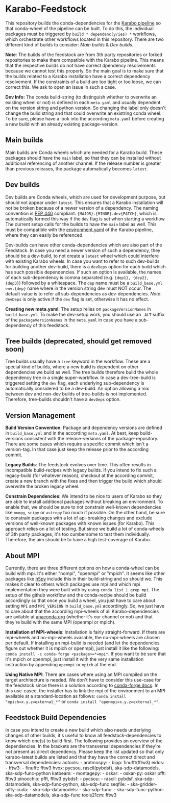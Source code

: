 # Karabo-Feedstock<a id="feedstock"></a>

This repository builds the conda-dependencies for the [Karabo pipeline](https://github.com/i4Ds/Karabo-Pipeline) so that conda-wheel of the pipeline can be built. To do this, the individual packages must be triggered by `build * dependenc(y/ies) *` workflows, which orchestrate other workflows located in this repository. There are two different kind of builds to consider: *Main builds* & *Dev builds*.

**Note**: The builds of the feedstock are from 3th party repositories or forked repositories to make them compatible with the Karabo pipeline. This means that the respective builds do not have correct dpendency resolvements because we cannot test this properly. So the main goal is to make sure that the builds related to a Karabo installation have a correct dependency resolvement. If the constraints of a build are too tight or too loose, we can correct this. We ask to open an issue in such a case.

**Dev Info:** The conda build-string (to distinguish whether to overwrite an existing wheel or not) is defined in each `meta.yaml` and usually dependent on the version string and python version. So changing the label only doesn't change the bulid string and that could overwrite an existring conda wheel. To be sure, please have a look into the according `meta.yaml` before creating a new build with an already existing package-version.

## Main builds
Main builds are Conda wheels which are needed for a Karabo build. These packages should have the `main` label, so that they can be installed without additional referencing of another channel. If the release number is greater than previous releases, the package automatically becomes `latest`.

## Dev builds
Dev builds are Conda wheels, which are used for development purpose, but should not appear under `latest`. This ensures that a Karabo installation will not be broken because of a newer version of a dependency. The naming convention is [PEP 440](https://peps.python.org/pep-0440/) compliant: `{MAJOR}.{MINOR}.dev{PATCH}`, which is automatically formed this way if the `dev` flag is set when starting a workflow. The current setup calls for the builds to have the `main` label as well. This must be compatible with the [environment.yaml](https://github.com/i4Ds/Karabo-Pipeline/blob/main/environment.yaml) of the Karabo pipeline, where they can easily be referenced.

Dev-builds can have other conda-dependencies which are also part of the Feedstock. In case you need a newer version of such a dependency, they should be a dev-build, to not create a `latest` wheel which could interfere with existing Karabo wheels. In case you want to refer to such dev-builds for building another dev-build, there is a `devDeps` option for each build which has such possible dependencies. If such an option is available, the names of each sub-dependency is comma separated (e.g. `{dep1}, {dep2}, {dep3}`) followed by a whitespace. The `dep` name must be a `build_base.yml env.{dep}` name where in the version string dev must NOT occur. The default value is to refer all sub-dependencies as dev-dependencies. *Note*: `devDeps` is only active if the `dev` flag is set, otherwise it has no effect.

**Creating new meta.yaml**: The setup relies on `packageVersionNames` in `build_base.yml`. To make the dev-setup work, you should use an `_ALT` suffix of the `packageVersionNames` in the `meta.yaml` in case you have a sub-dependency of this feedstock.

## Tree builds (deprecated, should get removed soon)
Tree builds usually have a `tree` keyword in the workflow. These are a special kind of builds, where a new build is dependent on other dependencies we build as well. The tree builds therefore build the whole dependency tree in a single super-workflow. In case a dev-tree-build is triggered setting the `dev` flag, each underlying sub-dependency is automatically considered to be a dev-build. An option allowing a mix between dev and non-dev builds of tree-builds is not implemented. Therefore, tree-builds shouldn't have a `devDeps` option.

## Version Management
**Build Version Convention**: Package and dependency versions are defined in `build_base.yml` and in the according `meta.yaml`. At best, keep build-versions consistent with the release-versions of the package-repository. There are some cases which require a specific commit which isn't a version-tag. In that case just keep the release prior to the according commit.

**Legacy Builds**: The feedstock evolves over time. This often results in incompatible build-recipes with legacy builds. If you intend to fix such a legacy-build (for whatever reason), checkout at the according commit, create a new branch with the fixes and then trigger the build which should overwrite the broken legacy wheel.

**Constrain Dependencies**: We intend to be nice to users of Karabo so they are able to install additional packages without breaking an environment. To enable that, we should be sure to not constrain well-known dependencies like `numpy`, `scipy` or `astropy` too much if possible. On the other hand, be sure to constrain packages with a lot of api-breaking changes and exclude versions of well-known packages with known issues (for Karabo). This approach relies on a lot of testing. But since we build a lot of conda-wheels of 3th party packages, it's too cumbersome to test them individually. Therefore, the aim should be to have a high test-coverage of Karabo.

## About MPI
Currently, there are three different options on how a conda-wheel can be build with mpi. It's either "nompi", "openmpi" or "mpich". It seems like other packages like [h5py](https://anaconda.org/conda-forge/h5py/files) include this in their build-string and so should we. This makes it clear to others which packages use mpi and which mpi implementation they were built with by using `conda list | grep mpi`. The setup of the github workflow and the conda-recipe should be build accordingly so that once you build a wheel, you just have to care about setting `MPI` and `MPI_VERSION` in `build_base.yml` accordingly. So, we just have to care about that the according mpi-wheels of all Karabo-dependencies are avilable at [anaconda.org](https://anaconda.org/) (whether it's our channel or not) and that they're build with the same MPI (openmpi or mpich).

**Installation of MPI-wheels**: Installation is fairly straight-forward. If there are mpi-wheels and no-mpi-wheels available, the no-mpi-wheels are chosen per default. If installing an mpi-build is needed (and let the dependencies figure out whether it is mpich or openmpi), just install it like the following: `conda install -c conda-forge <package>=*=mpi*`. If you want to be sure that it's mpich or openmpi, just install it with the very same installation instruction by appending `openmpi` or `mpich` at the end.

**Using Native MPI**: There are cases where using an MPI compiled on the target architecture is needed. We don't have to consider this use-case for the feedstock since there is a solution according to [conda-forge docs](https://conda-forge.org/docs/user/tipsandtricks.html). In this use-casee, the installer has to link the mpi of the environment to an MPI available at a standard-location as follows: `conda install "mpich=x.y.z=external_*"` or `conda install "openmpi=x.y.z=external_*"`.

## Feedstock Build Dependencies
In case you intend to create a new build which also needs underlying changes of other builds, it's useful to know all feedstock-dependencies to know which one(s) to build first. The following provides an overview of the dependencies. In the brackets are the transversal dependencies if they're not present as direct dependency. Please keep the list updated so that only karabo-latest builds are listed and that they have the correct direct and transversal dependencies:
aotools: 		        -
aratmospy: 		        -
bipp: 			        finufft(fftw3)
eidos: 			        -
fftw3: 			        -
finufft: 		        fftw3
hvox: 			        pycsou, rascil(pybdsf), ska-sdp-datamodels, ska-sdp-func-python
katbeam: 		        -
montagepy: 		        -
oskar: 			        -
oskar-py: 		        oskar
pfft: 			        fftw3
pinocchio: 		        pfft, fftw3
pybdsf: 		        -
pycsou: 		        -
rascil: 		        pybdsf, ska-sdp-datamodels, ska-sdp-func-python, ska-sdp-func
seqfile: 		        -
ska-gridder-nifty-cuda:	-
ska-sdp-datamodels: 	-
ska-sdp-func: 		    -
ska-sdp-func-python: 	ska-sdp-datamodels, ska-sdp-func
tools21cm: 		        fftw3